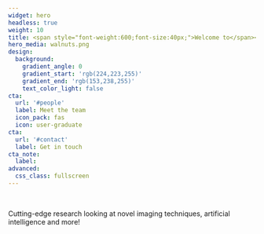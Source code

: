```yaml
---
widget: hero
headless: true
weight: 10
title: <span style="font-weight:600;font-size:40px;">Welcome to</span><br><span style="font-weight:600;font-size:66px;">KCL Men's Health</span><br><span style="font-weight:600;font-size:25px;">A student society and research group</span>
hero_media: walnuts.png
design:
  background:
    gradient_angle: 0
    gradient_start: 'rgb(224,223,255)'
    gradient_end: 'rgb(153,238,255)'
    text_color_light: false
cta:
  url: '#people'
  label: Meet the team
  icon_pack: fas
  icon: user-graduate
cta:
  url: '#contact'
  label: Get in touch
cta_note:
  label:
advanced:
  css_class: fullscreen
---
```


<br>

Cutting-edge research looking at novel imaging techniques, artificial intelligence and more!

<br>
